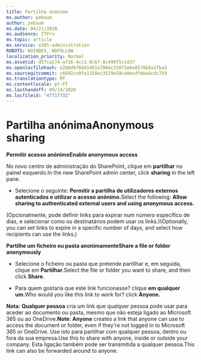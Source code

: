 ```yaml
---
title: Partilha anónima
ms.author: pebaum
author: pebaum
ms.date: 04/21/2020
ms.audience: ITPro
ms.topic: article
ms.service: o365-administration
ROBOTS: NOINDEX, NOFOLLOW
localization_priority: Normal
ms.assetid: d57ca274-af16-4cc1-8c67-8c499f5c1d37
ms.openlocfilehash: e2b0d6f6841481e7864c25872e6e8570b8a2fba3
ms.sourcegitcommit: c6692ce0fa1358ec3529e59ca0ecdfdea4cdc759
ms.translationtype: MT
ms.contentlocale: pt-PT
ms.lasthandoff: 09/14/2020
ms.locfileid: "47717732"
---
```

# <a name="anonymous-sharing"></a><span data-ttu-id="d5f0e-102">Partilha anónima</span><span class="sxs-lookup"><span data-stu-id="d5f0e-102">Anonymous sharing</span></span>

 <span data-ttu-id="d5f0e-103">**Permitir acesso anónimo**</span><span class="sxs-lookup"><span data-stu-id="d5f0e-103">**Enable anonymous access**</span></span>
  
<span data-ttu-id="d5f0e-104">No novo centro de administração do SharePoint, clique em **partilhar** no painel esquerdo.</span><span class="sxs-lookup"><span data-stu-id="d5f0e-104">In the new SharePoint admin center, click **sharing** in the left pane.</span></span> 
  
- <span data-ttu-id="d5f0e-105">Selecione o seguinte: **Permitir a partilha de utilizadores externos autenticados e utilizar o acesso anónimo.**</span><span class="sxs-lookup"><span data-stu-id="d5f0e-105">Select the following: **Allow sharing to authenticated external users and using anonymous access.**</span></span>
  
<span data-ttu-id="d5f0e-106">(Opcionalmente, pode definir links para expirar num número específico de dias, e selecionar como os destinatários podem usar os links.)</span><span class="sxs-lookup"><span data-stu-id="d5f0e-106">(Optionally, you can set links to expire in a specific number of days, and select how recipients can use the links.)</span></span>
    
 <span data-ttu-id="d5f0e-107">**Partilhe um ficheiro ou pasta anonimamente**</span><span class="sxs-lookup"><span data-stu-id="d5f0e-107">**Share a file or folder anonymously**</span></span>
  
- <span data-ttu-id="d5f0e-108">Selecione o ficheiro ou pasta que pretende partilhar e, em seguida, clique em **Partilhar**.</span><span class="sxs-lookup"><span data-stu-id="d5f0e-108">Select the file or folder you want to share, and then click **Share**.</span></span> 
    
- <span data-ttu-id="d5f0e-109">Para quem gostaria que este link funcionasse? clique **em qualquer um.**</span><span class="sxs-lookup"><span data-stu-id="d5f0e-109">Who would you like this link to work for? click **Anyone.**</span></span>
  
 <span data-ttu-id="d5f0e-110">**Nota:** **Qualquer pessoa** cria um link que qualquer pessoa pode usar para aceder ao documento ou pasta, mesmo que não esteja ligado ao Microsoft 365 ou ao OneDrive.</span><span class="sxs-lookup"><span data-stu-id="d5f0e-110">**Note**: **Anyone** creates a link that anyone can use to access the document or folder, even if they're not logged in to Microsoft 365 or OneDrive.</span></span> <span data-ttu-id="d5f0e-111">Use isto para partilhar com qualquer pessoa, dentro ou fora da sua empresa.</span><span class="sxs-lookup"><span data-stu-id="d5f0e-111">Use this to share with anyone, inside or outside your company.</span></span> <span data-ttu-id="d5f0e-112">Esta ligação também pode ser transmitida a qualquer pessoa.</span><span class="sxs-lookup"><span data-stu-id="d5f0e-112">This link can also be forwarded around to anyone.</span></span> 
    

